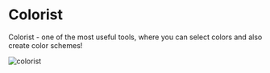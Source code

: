 # Colorist
Colorist - one of the most useful tools, where you can select colors and also create color schemes!

![colorist](https://github.com/user-attachments/assets/e2982761-d1ef-46ad-82b5-716946b18a51)
